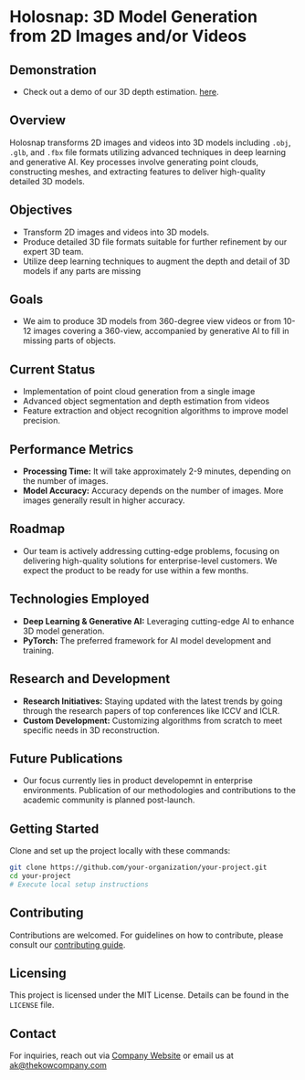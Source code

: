 
# Holosnap: 3D Model Generation from 2D Images and/or Videos

## Demonstration

- Check out a demo of our 3D depth estimation. [here](https://drive.google.com/file/d/1Ly3STceOTAws5W7EJGc7k6AEyFfgvi4U/view?usp=sharing).

## Overview

Holosnap transforms 2D images and videos into 3D models including `.obj`, `.glb`, and `.fbx` file formats utilizing advanced techniques in deep learning and generative AI. Key processes involve generating point clouds, constructing meshes, and extracting features to deliver high-quality detailed 3D models.

## Objectives

- Transform 2D images and videos into 3D models.
- Produce detailed 3D file formats suitable for further refinement by our expert 3D team.
- Utilize deep learning techniques to augment the depth and detail of 3D models if any parts are missing

## Goals
- We aim to produce 3D models from 360-degree view videos or from 10-12 images covering a 360-view, accompanied by generative AI to fill in missing parts of objects.

## Current Status

- Implementation of point cloud generation from a single image
- Advanced object segmentation and depth estimation from videos
- Feature extraction and object recognition algorithms to improve model precision.


## Performance Metrics

- **Processing Time:** It will take approximately 2-9 minutes, depending on the number of images.
- **Model Accuracy:** Accuracy depends on the number of images. More images generally result in higher accuracy.

## Roadmap

- Our team is actively addressing cutting-edge problems, focusing on delivering high-quality solutions for enterprise-level customers. We expect the product to be ready for use within a few months.

## Technologies Employed

- **Deep Learning & Generative AI:** Leveraging cutting-edge AI to enhance 3D model generation.
- **PyTorch:** The preferred framework for AI model development and training.

## Research and Development

- **Research Initiatives:** Staying updated with the latest trends by going through the research papers of top conferences like ICCV and ICLR.
- **Custom Development:** Customizing algorithms from scratch to meet specific needs in 3D reconstruction.

## Future Publications

- Our focus currently lies in product developemnt  in enterprise environments. Publication of our methodologies and contributions to the academic community is planned post-launch.

## Getting Started

Clone and set up the project locally with these commands:

```bash
git clone https://github.com/your-organization/your-project.git
cd your-project
# Execute local setup instructions
```

## Contributing

Contributions are welcomed. For guidelines on how to contribute, please consult our [contributing guide](CONTRIBUTING.md).

## Licensing

This project is licensed under the MIT License. Details can be found in the `LICENSE` file.

## Contact

For inquiries, reach out via [Company Website](https://thekowcompany.com/) or email us at ak@thekowcompany.com
